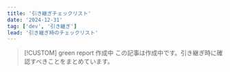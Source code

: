 ```yaml
---
title: '引き継ぎチェックリスト'
date: '2024-12-31'
tag: ['dev', '引き継ぎ']
lead: '引き継ぎ時のチェックリスト'
---
```


> [!CUSTOM] green report 作成中
> この記事は作成中です。引き継ぎ時に確認すべきことをまとめています。
